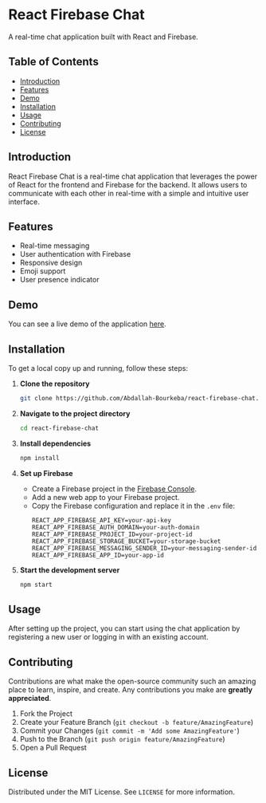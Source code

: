# React Firebase Chat

A real-time chat application built with React and Firebase.

## Table of Contents

- [Introduction](#introduction)
- [Features](#features)
- [Demo](#demo)
- [Installation](#installation)
- [Usage](#usage)
- [Contributing](#contributing)
- [License](#license)

## Introduction

React Firebase Chat is a real-time chat application that leverages the power of React for the frontend and Firebase for the backend. It allows users to communicate with each other in real-time with a simple and intuitive user interface.

## Features

- Real-time messaging
- User authentication with Firebase
- Responsive design
- Emoji support
- User presence indicator

## Demo

You can see a live demo of the application [here](https://bourkeba-chat.netlify.app/).

## Installation

To get a local copy up and running, follow these steps:

1. **Clone the repository**
   ```sh
   git clone https://github.com/Abdallah-Bourkeba/react-firebase-chat.git
   ```

2. **Navigate to the project directory**
   ```sh
   cd react-firebase-chat
   ```

3. **Install dependencies**
   ```sh
   npm install
   ```

4. **Set up Firebase**
   - Create a Firebase project in the [Firebase Console](https://console.firebase.google.com/).
   - Add a new web app to your Firebase project.
   - Copy the Firebase configuration and replace it in the `.env` file:
     ```env
     REACT_APP_FIREBASE_API_KEY=your-api-key
     REACT_APP_FIREBASE_AUTH_DOMAIN=your-auth-domain
     REACT_APP_FIREBASE_PROJECT_ID=your-project-id
     REACT_APP_FIREBASE_STORAGE_BUCKET=your-storage-bucket
     REACT_APP_FIREBASE_MESSAGING_SENDER_ID=your-messaging-sender-id
     REACT_APP_FIREBASE_APP_ID=your-app-id
     ```

5. **Start the development server**
   ```sh
   npm start
   ```

## Usage

After setting up the project, you can start using the chat application by registering a new user or logging in with an existing account.

## Contributing

Contributions are what make the open-source community such an amazing place to learn, inspire, and create. Any contributions you make are **greatly appreciated**.

1. Fork the Project
2. Create your Feature Branch (`git checkout -b feature/AmazingFeature`)
3. Commit your Changes (`git commit -m 'Add some AmazingFeature'`)
4. Push to the Branch (`git push origin feature/AmazingFeature`)
5. Open a Pull Request

## License

Distributed under the MIT License. See `LICENSE` for more information.
